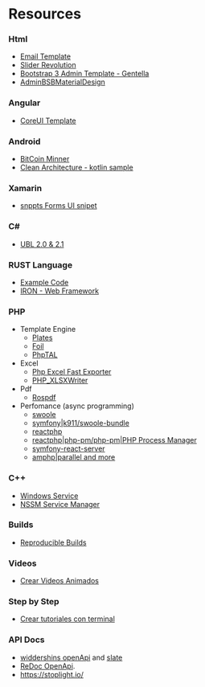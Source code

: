 # Resources

### Html
- [Email Template](https://github.com/kowalskidev/email-template)
- [Slider Revolution](https://github.com/marsanla/SliderRevolution)
- [Bootstrap 3 Admin Template - Gentella](https://github.com/puikinsh/gentelella)
- [AdminBSBMaterialDesign](https://github.com/gurayyarar/AdminBSBMaterialDesign)  

### Angular
- [CoreUI Template](https://github.com/mrholek/CoreUI-Angular)

### Android
- [BitCoin Minner](https://github.com/bluemurder/bminer)
- [Clean Architecture - kotlin sample](https://github.com/mrsegev/MovieNight)

### Xamarin
- [snppts Forms UI snipet](http://snppts.io)

### C#
- [UBL 2.0 & 2.1](https://github.com/UblSharp/UblSharp)

### RUST Language
- [Example Code](https://rustbyexample.com/)
- [IRON - Web Framework](https://github.com/iron/iron)

### PHP
+ Template Engine
  - [Plates](https://github.com/thephpleague/plates)
  - [Foil](https://github.com/FoilPHP/Foil)
  - [PhpTAL](https://github.com/phptal/PHPTAL)
+ Excel
  - [Php Excel Fast Exporter](https://github.com/Slamdunk/php-excel)
  - [PHP_XLSXWriter](https://github.com/mk-j/PHP_XLSXWriter)
+ Pdf
  - [Rospdf](https://github.com/rospdf/pdf-php)
+ Perfomance (async programming)
  - [swoole](https://www.swoole.co.uk)
  - [symfony|k911/swoole-bundle](https://github.com/k911/swoole-bundle)
  - [reactphp](https://reactphp.org/)
  - [reactphp|php-pm/php-pm|PHP Process Manager](https://github.com/php-pm/php-pm)
  - [symfony-react-server](https://github.com/apisearch-io/symfony-react-server)
  - [amphp|parallel and more](https://amphp.org/)

### C++
- [Windows Service](https://github.com/harikvpy/winservice)
- [NSSM Service Manager](https://github.com/kirillkovalenko/nssm)

### Builds
- [Reproducible Builds](https://reproducible-builds.org/tools/)

### Videos
- [Crear Videos Animados](http://bienpensado.com/12-herramientas-para-crear-videos-animados/)

### Step by Step 
- [Crear tutoriales con terminal](https://www.katacoda.com)

### API Docs
- [widdershins openApi](https://github.com/Mermade/widdershins) and [slate](https://github.com/lord/slate)
- [ReDoc OpenApi](https://github.com/Rebilly/ReDoc).
- https://stoplight.io/
